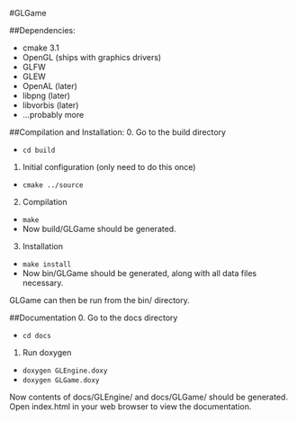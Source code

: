 #GLGame

##Dependencies:
* cmake 3.1
* OpenGL (ships with graphics drivers)
* GLFW
* GLEW
* OpenAL (later)
* libpng (later)
* libvorbis (later)
* ...probably more

##Compilation and Installation:
0. Go to the build directory
  * `cd build`
1. Initial configuration (only need to do this once)
  * `cmake ../source`
2. Compilation
  * `make`
  * Now build/GLGame should be generated.
3. Installation
  * `make install`
  * Now bin/GLGame should be generated, along with all data files necessary.
  
GLGame can then be run from the bin/ directory.

##Documentation
0. Go to the docs directory
  * `cd docs`
1. Run doxygen
  * `doxygen GLEngine.doxy`
  * `doxygen GLGame.doxy`

Now contents of docs/GLEngine/ and docs/GLGame/ should be generated. Open index.html in your web browser to view the documentation.


